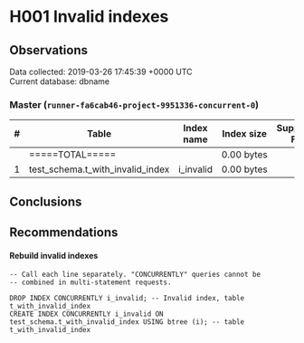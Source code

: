 # H001 Invalid indexes #

## Observations ##
Data collected: 2019-03-26 17:45:39 +0000 UTC  
Current database: dbname  


### Master (`runner-fa6cab46-project-9951336-concurrent-0`) ###


  

\# | Table | Index name | Index size | Supports FK
---|-------|------------|------------|----------
&nbsp;|=====TOTAL=====||0.00&nbsp;bytes |
1 |test_schema.t_with_invalid_index |i_invalid |0.00&nbsp;bytes |



## Conclusions ##


## Recommendations ##
#### Rebuild invalid indexes ####
```
-- Call each line separately. "CONCURRENTLY" queries cannot be
-- combined in multi-statement requests.

DROP INDEX CONCURRENTLY i_invalid; -- Invalid index, table t_with_invalid_index
CREATE INDEX CONCURRENTLY i_invalid ON test_schema.t_with_invalid_index USING btree (i); -- table t_with_invalid_index


```
